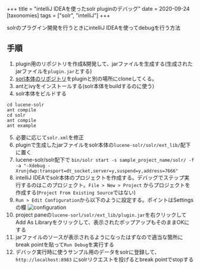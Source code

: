 +++
title = "intelliJ IDEAを使ったsolr pluginのデバッグ"
date = 2020-09-24
[taxonomies]
tags = ["solr", "intelliJ"]
+++

solrのプラグイン開発を行うときにintelliJ IDEAを使ってdebugを行う方法

## 手順
1. plugin用のリポジトリを作成&開発して、jarファイルを生成する(生成されたjarファイルを`plugin.jar`とする)
2. [sorl本体のリポジトリ](https://github.com/apache/lucene-solr)をpluginと別の場所にcloneしてくる。
3. antとivyをインストールする(solr本体をbuildするのに使う)
4. solr本体をビルドする
```
cd lucene-solr
ant compile
cd solr
ant compile
ant example
```
5. 必要に応じて`solr.xml`を修正
6. pluginで生成したjarファイルをsolr本体の`lucene-solr/solr/ext_lib/`配下に置く
7. lucene-solr/solr配下で `bin/solr start -s sample_project_name/solr/ -f -a "-Xdebug -Xrunjdwp:transport=dt_socket,server=y,suspend=y,address=7666"`
8. intelliJ IDEAでsolr本体のプロジェクトを作成する。デバッグでステップ実行するのはこのプロジェクト。`File > New > Project` からプロジェクトを作成する(`Project From Existing Source`ではない)
9. `Run > Edit Configuration`から以下のように設定する。ポイントはSettingsの欄
![configuration](https://www.dropbox.com/s/4vh5wjjbllxvzbk/solor-plugin-debug-on-intellij.png?dl=1)
10. project paneの`lucene-sorl/solr/ext_lib/plugin.jar`を右クリックしてAdd As Libraryをクリックして、表示されたポップアップもそのままOKにする
11. jarファイルのソースが表示されるようになったはずなので適当な箇所にbreak pointを貼って`Run Debug`を実行する
12. デバック実行時に使うサンプル用のデータをsolrに登録して、`http://localhost:8983` にsolrリクエストを投げるとbreak pointでstopする
